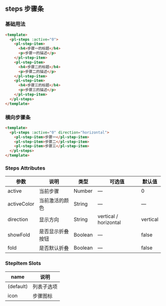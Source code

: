 ## steps 步骤条

### 基础用法

```html
<template>
  <pl-steps :active="0">
    <pl-step-item>
      <h4>步骤一的标题</h4>
      <p>步骤一的描述</p>
    </pl-step-item>
    <pl-step-item>
      <h4>步骤二的标题</h4>
      <p>步骤二的描述</p>
    </pl-step-item>
    <pl-step-item>
      <h4>步骤三的标题</h4>
      <p>步骤三的描述</p>
    </pl-step-item>
  </pl-steps>
</template>
```

### 横向步骤条

```html
<template>
  <pl-steps :active="0" direction="horizontal">
    <pl-step-item>步骤一</pl-step-item>
    <pl-step-item>步骤二</pl-step-item>
    <pl-step-item>步骤三</pl-step-item>
  </pl-steps>
</template>
```

### Steps Attributes
| 参数      | 说明    | 类型      | 可选值       | 默认值   |
|---------- |-------- |---------- |-------------  |-------- |
| active      | 当前步骤 | Number | —            |  0    |
| activeColor | 当前激活的颜色 | String | —            |  —  |
| direction   | 显示方向  | String | vertical / horizontal |  vertical  |
| showFold    | 是否显示折叠按钮 | Boolean | —            |  false   |
| fold        | 是否默认折叠 | Boolean | —            |  false   |

### StepItem Slots
| name      | 说明    |
|---------- |-------- |
| (default)  |   列表子选项   |
| icon       |   步骤图标   |
